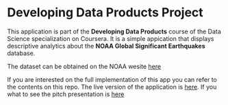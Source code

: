 # Developing Data Products Project

This application is part of the **Developing Data Products** course of the Data Science specialization on Coursera. It is a simple appication that displays descriptive analytics about the **NOAA Global Significant Earthquakes** database.

The dataset can be obtained on the NOAA wesite [here](https://www.ngdc.noaa.gov/nndc/struts/form?t=101650&s=1&d=1)

If you are interested on the full implementation of this app you can refer to the contents on this repo. The live version of the application is [here](https://sqlconqueror.shinyapps.io/NOAAEarthquakesApp). If you what to see the pitch presentation is [here](http://rpubs.com/sqlconqueror/NOAAEarthquakesApp)
